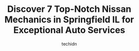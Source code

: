 ---
layout: ampstory
image: https://images.unsplash.com/photo-1653047256226-5abbfa82f1d7?ixlib=rb-4.0.3&ixid=MnwxMjA3fDB8MHxwaG90by1wYWdlfHx8fGVufDB8fHx8&auto=format&fit=crop&w=640&h=853&q=80
author: techidn
featured: false
description: When it comes to maintaining and repairing your vehicle in Springfield IL, USA, you deserve nothing but the best. Thats why the 7 best Nissan Mechanic in the area are here to offer their ex
title: Discover 7 Top-Notch Nissan Mechanics in Springfield IL for Exceptional Auto Services
cover:
   title: Discover 7 Top-Notch Nissan Mechanics in Springfield IL for Exceptional Auto Services
   subtitle: Rickpate
   background: https://images.unsplash.com/photo-1653047256226-5abbfa82f1d7?ixlib=rb-4.0.3&ixid=MnwxMjA3fDB8MHxwaG90by1wYWdlfHx8fGVufDB8fHx8&auto=format&fit=crop&w=640&h=853&q=80

pages: 
 - layout: thirds
   top: <h1>#1 Derringer Auto Care</h1>
   bottom: "<p>After another shop closed up for a four day weekend without calling me to cancel my appointment I found these guys on Google. They were able to get me in same day and put</p>"
   background: https://www.knot35.com/toplist/wp-content/uploads/2023/06/best-nissan-mechanic-1-in-springfield-il-1685838013.jpeg
   backgroundblur: true
 - layout: thirds
   top: <h1>#2 Wilkersons Service Center</h1>
   bottom: "<p>2840 Adlai Stevenson Dr, Springfield, IL 62703, United States</p>"
   background: https://www.knot35.com/toplist/wp-content/uploads/2023/06/best-nissan-mechanic-2-in-springfield-il-1685838014.jpeg
   cta:
      link: https://www.knot35.com/toplist/discover-7-top-notch-nissan-mechanics-in-springfield-il-for-exceptional-auto-services/
      text: Discover 7 Top-Notch Nissan Mechanics in Springfield IL for Exceptional Auto Services
 - layout: thirds
   top: <h1>#3 Verns Auto Repair</h1>
   bottom: "<p>1645 N Grand Ave E, Springfield, IL 62702, United States</p>"
   background: https://www.knot35.com/toplist/wp-content/uploads/2023/06/best-nissan-mechanic-3-in-springfield-il-1685838014.jpeg
   cta:
      link: https://www.knot35.com/toplist/discover-7-top-notch-nissan-mechanics-in-springfield-il-for-exceptional-auto-services/
      text: Discover 7 Top-Notch Nissan Mechanics in Springfield IL for Exceptional Auto Services
 - layout: thirds
   top: <h1>#4 Floyd Imports Inc.</h1>
   bottom: "<p>2320 Prairie Crossing Dr, Springfield, IL 62711, United States</p>"
   background: https://images.unsplash.com/photo-1533735380053-eb8d0759b24a?ixlib=rb-4.0.3&ixid=MnwxMjA3fDB8MHxwaG90by1wYWdlfHx8fGVufDB8fHx8&auto=format&fit=crop&w=640&h=853&q=80
   cta:
      link: https://www.knot35.com/toplist/discover-7-top-notch-nissan-mechanics-in-springfield-il-for-exceptional-auto-services/
      text: Discover 7 Top-Notch Nissan Mechanics in Springfield IL for Exceptional Auto Services
 - layout: thirds
   top: <h1>#5 Tuffy Tire & Auto Service Center</h1>
   bottom: "<p>1764 Wabash Ave, Springfield, IL 62704, United States</p>"
   background: https://images.unsplash.com/photo-1604871000636-074fa5117945?ixlib=rb-4.0.3&ixid=MnwxMjA3fDB8MHxwaG90by1wYWdlfHx8fGVufDB8fHx8&auto=format&fit=crop&w=640&h=853&q=80
   cta:
      link: https://www.knot35.com/toplist/discover-7-top-notch-nissan-mechanics-in-springfield-il-for-exceptional-auto-services/
      text: Discover 7 Top-Notch Nissan Mechanics in Springfield IL for Exceptional Auto Services
 - layout: thirds
   top: <h1>#6 Law Automotive</h1>
   bottom: "<p>1817 W Jefferson St, Springfield, IL 62702, United States</p>"
   background: https://images.unsplash.com/photo-1608411404720-c8f0417bcdba?ixlib=rb-4.0.3&ixid=MnwxMjA3fDB8MHxwaG90by1wYWdlfHx8fGVufDB8fHx8&auto=format&fit=crop&w=640&h=853&q=80
   cta:
      link: https://www.knot35.com/toplist/discover-7-top-notch-nissan-mechanics-in-springfield-il-for-exceptional-auto-services/
      text: Discover 7 Top-Notch Nissan Mechanics in Springfield IL for Exceptional Auto Services
 - layout: thirds
   top: <h1>#7 11th Street Garage</h1>
   bottom: "<p>2715 S 11th St, Springfield, IL 62703, United States</p>"
   background: https://images.unsplash.com/photo-1614648718611-0635f29016cb?ixlib=rb-4.0.3&ixid=MnwxMjA3fDB8MHxwaG90by1wYWdlfHx8fGVufDB8fHx8&auto=format&fit=crop&w=640&h=853&q=80
   cta:
      link: https://www.knot35.com/toplist/discover-7-top-notch-nissan-mechanics-in-springfield-il-for-exceptional-auto-services/
      text: Discover 7 Top-Notch Nissan Mechanics in Springfield IL for Exceptional Auto Services
 - layout: thirds
   middle: Continue reading...
   background: https://images.unsplash.com/photo-1524169358666-79f22534bc6e?ixlib=rb-4.0.3&ixid=MnwxMjA3fDB8MHxwaG90by1wYWdlfHx8fGVufDB8fHx8&auto=format&fit=crop&w=640&h=853&q=80
   cta:
      link: https://www.knot35.com/toplist/discover-7-top-notch-nissan-mechanics-in-springfield-il-for-exceptional-auto-services/
      text: Discover 7 Top-Notch Nissan Mechanics in Springfield IL for Exceptional Auto Services
      
---